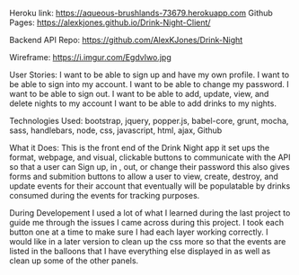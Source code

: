 Heroku link: https://aqueous-brushlands-73679.herokuapp.com 
Github Pages:  https://alexkjones.github.io/Drink-Night-Client/

Backend API Repo: https://github.com/AlexKJones/Drink-Night

Wireframe: https://i.imgur.com/EgdvIwo.jpg

User Stories:
  I want to be able to sign up and have my own profile.
  I want to be able to sign into my account.
  I want to be able to change my password.
  I want to be able to sign out.
  I want to be able to add, update, view, and delete nights to my account
  I want to be able to add drinks to my nights.
  
Technologies Used: 
bootstrap, jquery, popper.js, babel-core, grunt, mocha, sass, handlebars, node, css, javascript, html, ajax, Github

What it Does: 
This is the front end of the Drink Night app it set ups the format, webpage, and visual, clickable buttons to communicate with the API so that a user can Sign up, in , out, or change their password this also gives forms and submition buttons to allow a user to view, create, destroy, and update events for their account that eventually will be populatable by drinks consumed during the events for tracking purposes.

During Developement I used a lot of what I learned during the last project to guide me through the issues I came across during this project.  I took each button one at a time to make sure I had each layer working correctly.  I would like in a later version to clean up the css more so that the events are listed in the balloons that I have everything else displayed in as well as clean up some of the other panels.
